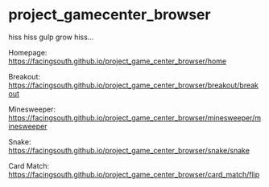 project_gamecenter_browser
==========================

hiss hiss gulp grow hiss...

Homepage: https://facingsouth.github.io/project_game_center_browser/home

Breakout: https://facingsouth.github.io/project_game_center_browser/breakout/breakout

Minesweeper: https://facingsouth.github.io/project_game_center_browser/minesweeper/minesweeper

Snake: https://facingsouth.github.io/project_game_center_browser/snake/snake

Card Match: https://facingsouth.github.io/project_game_center_browser/card_match/flip